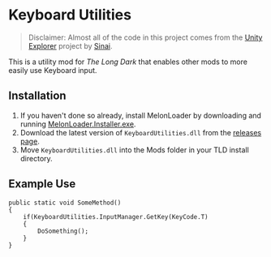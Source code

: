 ﻿# Keyboard Utilities

> Disclaimer: Almost all of the code in this project comes from the [Unity Explorer](https://github.com/sinai-dev/UnityExplorer) project by [Sinai](https://github.com/sinai-dev).

This is a utility mod for *The Long Dark* that enables other mods to more easily use Keyboard input.

## Installation

1. If you haven't done so already, install MelonLoader by downloading and running [MelonLoader.Installer.exe](https://github.com/HerpDerpinstine/MelonLoader/releases/latest/download/MelonLoader.Installer.exe).
2. Download the latest version of `KeyboardUtilities.dll` from the [releases page](https://github.com/ds5678/KeyboardUtilities/releases).
3. Move `KeyboardUtilities.dll` into the Mods folder in your TLD install directory.

## Example Use

```
public static void SomeMethod() 
{
    if(KeyboardUtilities.InputManager.GetKey(KeyCode.T)
    {
        DoSomething();
    }
}
```